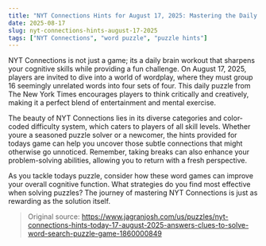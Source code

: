 ```yaml
---
title: "NYT Connections Hints for August 17, 2025: Mastering the Daily Puzzle"
date: 2025-08-17
slug: nyt-connections-hints-august-17-2025
tags: ["NYT Connections", "word puzzle", "puzzle hints"]
---
```


NYT Connections is not just a game; its a daily brain workout that sharpens your cognitive skills while providing a fun challenge. On August 17, 2025, players are invited to dive into a world of wordplay, where they must group 16 seemingly unrelated words into four sets of four. This daily puzzle from The New York Times encourages players to think critically and creatively, making it a perfect blend of entertainment and mental exercise.

The beauty of NYT Connections lies in its diverse categories and color-coded difficulty system, which caters to players of all skill levels. Whether youre a seasoned puzzle solver or a newcomer, the hints provided for todays game can help you uncover those subtle connections that might otherwise go unnoticed. Remember, taking breaks can also enhance your problem-solving abilities, allowing you to return with a fresh perspective.

As you tackle todays puzzle, consider how these word games can improve your overall cognitive function. What strategies do you find most effective when solving puzzles? The journey of mastering NYT Connections is just as rewarding as the solution itself.
> Original source: https://www.jagranjosh.com/us/puzzles/nyt-connections-hints-today-17-august-2025-answers-clues-to-solve-word-search-puzzle-game-1860000849